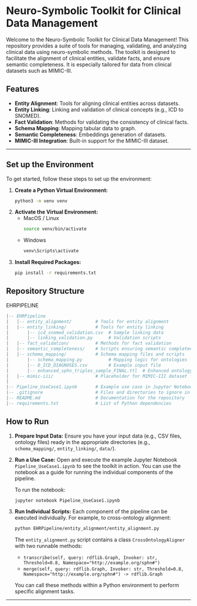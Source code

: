 # Neuro-Symbolic Toolkit for Clinical Data Management

Welcome to the Neuro-Symbolic Toolkit for Clinical Data Management! This repository provides a suite of tools for managing, validating, and analyzing clinical data using neuro-symbolic methods. The toolkit is designed to facilitate the alignment of clinical entities, validate facts, and ensure semantic completeness. It is especially tailored for data from clinical datasets such as MIMIC-III.

## Features
- **Entity Alignment**: Tools for aligning clinical entities across datasets.
- **Entity Linking**: Linking and validation of clinical concepts (e.g., ICD to SNOMED).
- **Fact Validation**: Methods for validating the consistency of clinical facts.
- **Schema Mapping**: Mapping tabular data to graph.
- **Semantic Completeness**: Embeddings generation of datasets.
- **MIMIC-III Integration**: Built-in support for the MIMIC-III dataset.

---

## Set up the Environment

To get started, follow these steps to set up the environment:

1. **Create a Python Virtual Environment:**
   ```bash
   python3 -m venv venv
   ```
2. **Activate the Virtual Environment:**
    - MacOS / Linux
      ```bash
      source venv/bin/activate
      ```
    - Windows
      ```bash
      venv\Scripts\activate
      ```
3. **Install Required Packages:**
    ```bash
    pip install -r requirements.txt 
    ```

## Repository Structure
EHRPIPELINE
```lua
|-- EHRPipeline
|   |-- entity_alignment/         # Tools for entity alignment
|   |-- entity_linking/           # Tools for entity linking
|       |-- icd_snomed_validation.csv  # Sample linking data
|       |-- linking_validation.py      # Validation scripts
|   |-- fact_validation/          # Methods for fact validation
|   |-- semantic_completeness/    # Scripts ensuring semantic completeness
|   |-- schema_mapping/           # Schema mapping files and scripts
|       |-- schema_mapping.py          # Mapping logic for ontologies
|       |-- D_ICD_DIAGNOSES.csv        # Example input file
|       |-- enhanced_sphn_triples_sample_FINAL.ttl  # Enhanced ontology triples
|   |-- mimic-iii/                # Placeholder for MIMIC-III dataset files
|
|-- Pipeline_UseCase1.ipynb       # Example use case in Jupyter Notebook
|-- .gitignore                    # Files and directories to ignore in Git
|-- README.md                     # Documentation for the repository
|-- requirements.txt              # List of Python dependencies
```

## How to Run

1. **Prepare Input Data:**
   Ensure you have your input data (e.g., CSV files, ontology files) ready in the appropriate directories (e.g., `schema_mapping/`, `entity_linking/`, `data/`).

2. **Run a Use Case:**
   Open and execute the example Jupyter Notebook `Pipeline_UseCase1.ipynb` to see the toolkit in action. You can use the notebook as a guide for running the individual components of the pipeline.

   To run the notebook:
   ```bash
   jupyter notebook Pipeline_UseCase1.ipynb
   ```

3. **Run Individual Scripts:**
   Each component of the pipeline can be executed individually. For example, to cross-ontology alignment:
   ```bash
   python EHRPipeline/entity_alignment/entity_alignment.py
   ```
   The `entity_alignment.py` script contains a class `CrossOntologyAligner` with two runnable methods:
   - `transcribe(self, query: rdflib.Graph, Invoker: str, Threshold=0.8, Namespace="http://example.org/sphn#")`
   - `merge(self, query: rdflib.Graph, Invoker: str, Threshold=0.8, Namespace="http://example.org/sphn#") -> rdflib.Graph`

   You can call these methods within a Python environment to perform specific alignment tasks.
---
